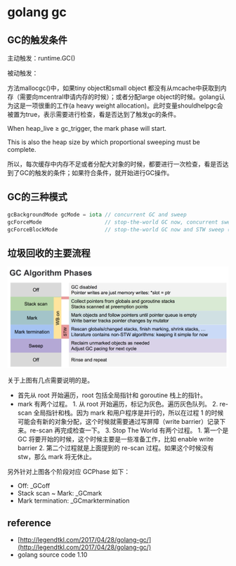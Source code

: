 # golang gc

## GC的触发条件

主动触发：runtime.GC\(\)

被动触发：

方法mallocgc\(\)中，如果tiny object和small object 都没有从mcache中获取到内存（需要向mcentral申请内存的时候）；或者分配large object的时候。golang认为这是一项很重的工作\(a heavy weight allocation\)。此时变量shouldhelpgc会被置为true，表示需要进行检查，看是否达到了触发gc的条件。

When heap\_live ≥ gc\_trigger, the mark phase will start.

This is also the heap size by which proportional sweeping must be complete.

所以，每次缓存中内存不足或者分配大对象的时候，都要进行一次检查，看是否达到了GC的触发的条件；如果符合条件，就开始进行GC操作。

## GC的三种模式

```go
gcBackgroundMode gcMode = iota // concurrent GC and sweep
gcForceMode                    // stop-the-world GC now, concurrent sweep
gcForceBlockMode               // stop-the-world GC now and STW sweep (forced by user)
```

## 垃圾回收的主要流程

![](../../../.gitbook/assets/golang_gc.png)

关于上图有几点需要说明的是。

* 首先从 root 开始遍历，root 包括全局指针和 goroutine 栈上的指针。
* mark 有两个过程。 1. 从 root 开始遍历，标记为灰色。遍历灰色队列。 2. re-scan 全局指针和栈。因为 mark 和用户程序是并行的，所以在过程 1 的时候可能会有新的对象分配，这个时候就需要通过写屏障（write barrier）记录下来。re-scan 再完成检查一下。 3. Stop The World 有两个过程。 1. 第一个是 GC 将要开始的时候，这个时候主要是一些准备工作，比如 enable write barrier 2. 第二个过程就是上面提到的 re-scan 过程。如果这个时候没有 stw，那么 mark 将无休止。

另外针对上图各个阶段对应 GCPhase 如下：

* Off: \_GCoff
* Stack scan ~ Mark: \_GCmark
* Mark termination: \_GCmarktermination

## reference

* [http://legendtkl.com/2017/04/28/golang-gc/](http://legendtkl.com/2017/04/28/golang-gc/)
* golang source code 1.10

